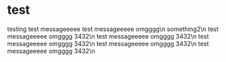 # test
testing
test messageeeee
test messageeeee omgggg\n
something2\n
test messageeeee omgggg 3432\n
test messageeeee omgggg 3432\n
test messageeeee omgggg 3432\n
test messageeeee omgggg 3432\n
test messageeeee omgggg 3432\n
